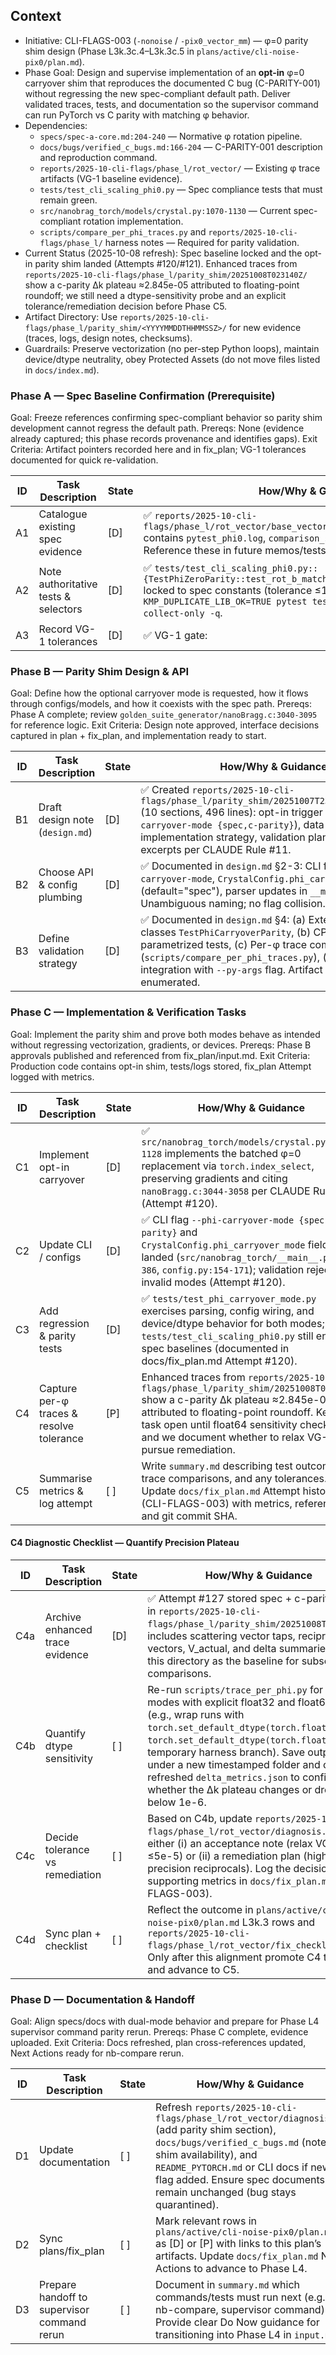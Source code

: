 ## Context
- Initiative: CLI-FLAGS-003 (`-nonoise` / `-pix0_vector_mm`) — φ=0 parity shim design (Phase L3k.3c.4–L3k.3c.5 in `plans/active/cli-noise-pix0/plan.md`).
- Phase Goal: Design and supervise implementation of an **opt-in** φ=0 carryover shim that reproduces the documented C bug (C-PARITY-001) without regressing the new spec-compliant default path. Deliver validated traces, tests, and documentation so the supervisor command can run PyTorch vs C parity with matching φ behavior.
- Dependencies:
  - `specs/spec-a-core.md:204-240` — Normative φ rotation pipeline.
  - `docs/bugs/verified_c_bugs.md:166-204` — C-PARITY-001 description and reproduction command.
  - `reports/2025-10-cli-flags/phase_l/rot_vector/` — Existing φ trace artifacts (VG-1 baseline evidence).
  - `tests/test_cli_scaling_phi0.py` — Spec compliance tests that must remain green.
  - `src/nanobrag_torch/models/crystal.py:1070-1130` — Current spec-compliant rotation implementation.
  - `scripts/compare_per_phi_traces.py` and `reports/2025-10-cli-flags/phase_l/` harness notes — Required for parity validation.
- Current Status (2025-10-08 refresh): Spec baseline locked and the opt-in parity shim landed (Attempts #120/#121). Enhanced traces from `reports/2025-10-cli-flags/phase_l/parity_shim/20251008T023140Z/` show a c-parity Δk plateau ≈2.845e-05 attributed to floating-point roundoff; we still need a dtype-sensitivity probe and an explicit tolerance/remediation decision before Phase C5.
- Artifact Directory: Use `reports/2025-10-cli-flags/phase_l/parity_shim/<YYYYMMDDTHHMMSSZ>/` for new evidence (traces, logs, design notes, checksums).
- Guardrails: Preserve vectorization (no per-step Python loops), maintain device/dtype neutrality, obey Protected Assets (do not move files listed in `docs/index.md`).

### Phase A — Spec Baseline Confirmation (Prerequisite)
Goal: Freeze references confirming spec-compliant behavior so parity shim development cannot regress the default path.
Prereqs: None (evidence already captured; this phase records provenance and identifies gaps).
Exit Criteria: Artifact pointers recorded here and in fix_plan; VG-1 tolerances documented for quick re-validation.

| ID | Task Description | State | How/Why & Guidance |
| --- | --- | --- | --- |
| A1 | Catalogue existing spec evidence | [D] | ✅ `reports/2025-10-cli-flags/phase_l/rot_vector/base_vector_debug/20251007T231515Z/` contains `pytest_phi0.log`, `comparison_summary.md`, and `sha256.txt`. Reference these in future memos/tests. |
| A2 | Note authoritative tests & selectors | [D] | ✅ `tests/test_cli_scaling_phi0.py::{TestPhiZeroParity::test_rot_b_matches_c,test_k_frac_matches_spec}` locked to spec constants (tolerance ≤1e-6). Collect-only selector: `KMP_DUPLICATE_LIB_OK=TRUE pytest tests/test_cli_scaling_phi0.py --collect-only -q`. |
| A3 | Record VG-1 tolerances | [D] | ✅ VG-1 gate: |Δrot_b_phi0_y| ≤ 1e-6 Å and |Δk_frac_phi0| ≤ 1e-6. Log lives in `reports/2025-10-cli-flags/phase_l/rot_vector/diagnosis.md` §VG-1. |

### Phase B — Parity Shim Design & API
Goal: Define how the optional carryover mode is requested, how it flows through configs/models, and how it coexists with the spec path.
Prereqs: Phase A complete; review `golden_suite_generator/nanoBragg.c:3040-3095` for reference logic.
Exit Criteria: Design note approved, interface decisions captured in plan + fix_plan, and implementation ready to start.

| ID | Task Description | State | How/Why & Guidance |
| --- | --- | --- | --- |
| B1 | Draft design note (`design.md`) | [D] | ✅ Created `reports/2025-10-cli-flags/phase_l/parity_shim/20251007T232657Z/design.md` (10 sections, 496 lines): opt-in trigger (`--phi-carryover-mode {spec,c-parity}`), data flow, batched implementation strategy, validation plan, C-code excerpts per CLAUDE Rule #11. |
| B2 | Choose API & config plumbing | [D] | ✅ Documented in `design.md` §2-3: CLI flag `--phi-carryover-mode`, `CrystalConfig.phi_carryover_mode` field (default="spec"), parser updates in `__main__.py`. Unambiguous naming; no flag collision. |
| B3 | Define validation strategy | [D] | ✅ Documented in `design.md` §4: (a) Extended test classes `TestPhiCarryoverParity`, (b) CPU+CUDA parametrized tests, (c) Per-φ trace commands (`scripts/compare_per_phi_traces.py`), (d) nb-compare integration with `--py-args` flag. Artifact targets enumerated. |

### Phase C — Implementation & Verification Tasks
Goal: Implement the parity shim and prove both modes behave as intended without regressing vectorization, gradients, or devices.
Prereqs: Phase B approvals published and referenced from fix_plan/input.md.
Exit Criteria: Production code contains opt-in shim, tests/logs stored, fix_plan Attempt logged with metrics.

| ID | Task Description | State | How/Why & Guidance |
| --- | --- | --- | --- |
| C1 | Implement opt-in carryover | [D] | ✅ `src/nanobrag_torch/models/crystal.py:1084-1128` implements the batched φ=0 replacement via `torch.index_select`, preserving gradients and citing `nanoBragg.c:3044-3058` per CLAUDE Rule #11 (Attempt #120). |
| C2 | Update CLI / configs | [D] | ✅ CLI flag `--phi-carryover-mode {spec,c-parity}` and `CrystalConfig.phi_carryover_mode` field landed (`src/nanobrag_torch/__main__.py:377-386`, `config.py:154-171`); validation rejects invalid modes (Attempt #120). |
| C3 | Add regression & parity tests | [D] | ✅ `tests/test_phi_carryover_mode.py` exercises parsing, config wiring, and device/dtype behavior for both modes; `tests/test_cli_scaling_phi0.py` still enforces spec baselines (documented in docs/fix_plan.md Attempt #120). |
| C4 | Capture per-φ traces & resolve tolerance | [P] | Enhanced traces from `reports/2025-10-cli-flags/phase_l/parity_shim/20251008T023140Z/` show a c-parity Δk plateau ≈2.845e-05 attributed to floating-point roundoff. Keep this task open until float64 sensitivity checks run and we document whether to relax VG-1 or pursue remediation. |
| C5 | Summarise metrics & log attempt | [ ] | Write `summary.md` describing test outcomes, trace comparisons, and any tolerances. Update `docs/fix_plan.md` Attempt history (CLI-FLAGS-003) with metrics, references, and git commit SHA. |

#### C4 Diagnostic Checklist — Quantify Precision Plateau

| ID | Task Description | State | How/Why & Guidance |
| --- | --- | --- | --- |
| C4a | Archive enhanced trace evidence | [D] | ✅ Attempt #127 stored spec + c-parity traces in `reports/2025-10-cli-flags/phase_l/parity_shim/20251008T023140Z/`; includes scattering vector taps, reciprocal vectors, V_actual, and delta summaries. Treat this directory as the baseline for subsequent comparisons. |
| C4b | Quantify dtype sensitivity | [ ] | Re-run `scripts/trace_per_phi.py` for both modes with explicit float32 and float64 tensors (e.g., wrap runs with `torch.set_default_dtype(torch.float32)` / `torch.set_default_dtype(torch.float64)` in a temporary harness branch). Save outputs under a new timestamped folder and capture refreshed `delta_metrics.json` to confirm whether the Δk plateau changes or drops below 1e-6. |
| C4c | Decide tolerance vs remediation | [ ] | Based on C4b, update `reports/2025-10-cli-flags/phase_l/rot_vector/diagnosis.md` with either (i) an acceptance note (relax VG-1 to Δk ≤5e-5) or (ii) a remediation plan (higher-precision reciprocals). Log the decision and supporting metrics in `docs/fix_plan.md` (CLI-FLAGS-003). |
| C4d | Sync plan + checklist | [ ] | Reflect the outcome in `plans/active/cli-noise-pix0/plan.md` L3k.3 rows and `reports/2025-10-cli-flags/phase_l/rot_vector/fix_checklist.md`. Only after this alignment promote C4 to [D] and advance to C5. |

### Phase D — Documentation & Handoff
Goal: Align specs/docs with dual-mode behavior and prepare for Phase L4 supervisor command parity rerun.
Prereqs: Phase C complete, evidence uploaded.
Exit Criteria: Docs refreshed, plan cross-references updated, Next Actions ready for nb-compare rerun.

| ID | Task Description | State | How/Why & Guidance |
| --- | --- | --- | --- |
| D1 | Update documentation | [ ] | Refresh `reports/2025-10-cli-flags/phase_l/rot_vector/diagnosis.md` (add parity shim section), `docs/bugs/verified_c_bugs.md` (note shim availability), and `README_PYTORCH.md` or CLI docs if new flag added. Ensure spec documents remain unchanged (bug stays quarantined). |
| D2 | Sync plans/fix_plan | [ ] | Mark relevant rows in `plans/active/cli-noise-pix0/plan.md` as [D] or [P] with links to this plan’s artifacts. Update `docs/fix_plan.md` Next Actions to advance to Phase L4. |
| D3 | Prepare handoff to supervisor command rerun | [ ] | Document in `summary.md` which commands/tests must run next (e.g., nb-compare, supervisor command). Provide clear Do Now guidance for transitioning into Phase L4 in `input.md`. |
